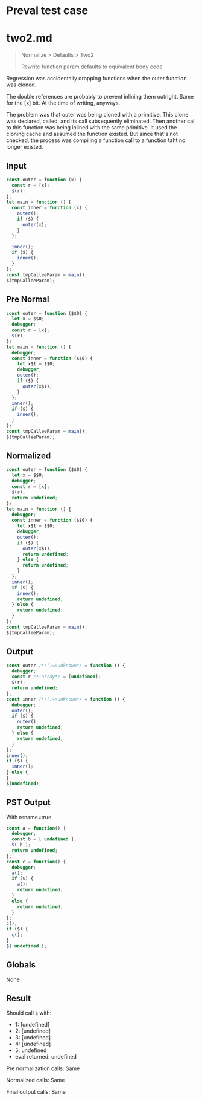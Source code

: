 # Preval test case

# two2.md

> Normalize > Defaults > Two2
>
> Rewrite function param defaults to equivalent body code

Regression was accidentally dropping functions when the outer function was cloned.

The double references are probably to prevent inlining them outright. Same for the [x] bit. At the time of writing, anyways.

The problem was that outer was being cloned with a primitive. This clone was declared, called, and its call subsequently eliminated. Then another call to this function was being inlined with the same primitive. It used the cloning cache and assumed the function existed. But since that's not checked, the process was compiling a function call to a function taht no longer existed.

## Input

`````js filename=intro
const outer = function (x) {
  const r = [x];
  $(r);
};
let main = function () {
  const inner = function (x) {
    outer();
    if ($) {
      outer(x);
    }
  };

  inner();
  if ($) {
    inner();
  }
};
const tmpCalleeParam = main();
$(tmpCalleeParam);
`````

## Pre Normal


`````js filename=intro
const outer = function ($$0) {
  let x = $$0;
  debugger;
  const r = [x];
  $(r);
};
let main = function () {
  debugger;
  const inner = function ($$0) {
    let x$1 = $$0;
    debugger;
    outer();
    if ($) {
      outer(x$1);
    }
  };
  inner();
  if ($) {
    inner();
  }
};
const tmpCalleeParam = main();
$(tmpCalleeParam);
`````

## Normalized


`````js filename=intro
const outer = function ($$0) {
  let x = $$0;
  debugger;
  const r = [x];
  $(r);
  return undefined;
};
let main = function () {
  debugger;
  const inner = function ($$0) {
    let x$1 = $$0;
    debugger;
    outer();
    if ($) {
      outer(x$1);
      return undefined;
    } else {
      return undefined;
    }
  };
  inner();
  if ($) {
    inner();
    return undefined;
  } else {
    return undefined;
  }
};
const tmpCalleeParam = main();
$(tmpCalleeParam);
`````

## Output


`````js filename=intro
const outer /*:()=>unknown*/ = function () {
  debugger;
  const r /*:array*/ = [undefined];
  $(r);
  return undefined;
};
const inner /*:()=>unknown*/ = function () {
  debugger;
  outer();
  if ($) {
    outer();
    return undefined;
  } else {
    return undefined;
  }
};
inner();
if ($) {
  inner();
} else {
}
$(undefined);
`````

## PST Output

With rename=true

`````js filename=intro
const a = function() {
  debugger;
  const b = [ undefined ];
  $( b );
  return undefined;
};
const c = function() {
  debugger;
  a();
  if ($) {
    a();
    return undefined;
  }
  else {
    return undefined;
  }
};
c();
if ($) {
  c();
}
$( undefined );
`````

## Globals

None

## Result

Should call `$` with:
 - 1: [undefined]
 - 2: [undefined]
 - 3: [undefined]
 - 4: [undefined]
 - 5: undefined
 - eval returned: undefined

Pre normalization calls: Same

Normalized calls: Same

Final output calls: Same
